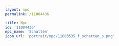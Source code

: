 ```yaml
---
layout: npc
permalink: /11004436

title: Npc
id: '11004436'
npc_name: 'Schatten'
icon_url: 'portrait/npc/11003535_f_schatten_p.png'
---
```

